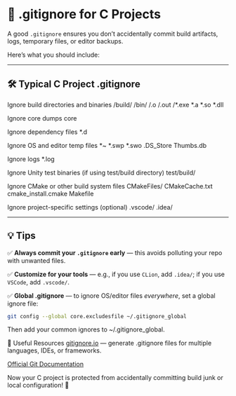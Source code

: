 # 🚫 .gitignore for C Projects

A good `.gitignore` ensures you don’t accidentally commit build artifacts, logs, temporary files, or editor backups.

Here’s what you should include:

---

## 🛠 Typical C Project .gitignore

Ignore build directories and binaries
/build/
/bin/
/.o
/.out
/*.exe
*.a
*.so
*.dll

Ignore core dumps
core

Ignore dependency files
 \*.d

Ignore OS and editor temp files
\*~
\*.swp
\*.swo
.DS_Store
Thumbs.db

Ignore logs
\*.log

Ignore Unity test binaries (if using test/build directory)
test/build/

Ignore CMake or other build system files
CMakeFiles/
CMakeCache.txt
cmake_install.cmake
Makefile

Ignore project-specific settings (optional)
.vscode/
.idea/

---

## 💡 Tips

✅ **Always commit your `.gitignore` early** — this avoids polluting your repo with unwanted files.

✅ **Customize for your tools** — e.g., if you use `CLion`, add `.idea/`; if you use `VSCode`, add `.vscode/`.

✅ **Global .gitignore** — to ignore OS/editor files *everywhere*, set a global ignore file:
```bash
git config --global core.excludesfile ~/.gitignore_global
```
Then add your common ignores to ~/.gitignore_global.

📌 Useful Resources
[gitignore.io](https://www.toptal.com/developers/gitignore) — generate .gitignore files for multiple languages, IDEs, or frameworks.

[Official Git Documentation](https://git-scm.com/docs/gitignore)

Now your C project is protected from accidentally committing build junk or local configuration! 🚀